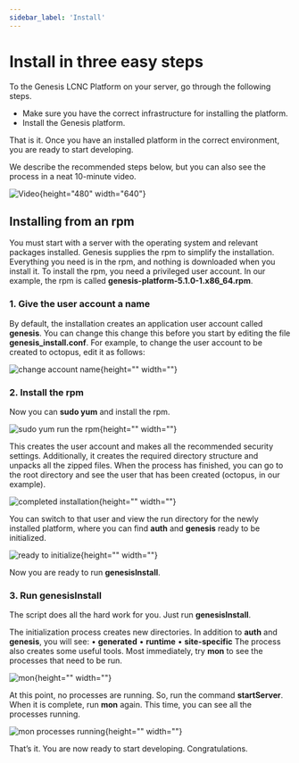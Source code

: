 ```yaml
---
sidebar_label: 'Install'
---
```


# Install in three easy steps

To the Genesis LCNC Platform on your server, go through the following steps.

* Make sure you have the correct infrastructure for installing the platform.
* Install the Genesis platform.

That is it. Once you have an installed platform in the correct environment, you are ready to start developing.

We  describe the recommended steps below, but you can also see the process in a neat 10-minute video.

![Video](https://vimeo.com/590505594){height="480" width="640"}

## Installing from an rpm
You must start with a server with the operating system and relevant packages installed. Genesis supplies the rpm to simplify the installation. Everything you need is in the rpm, and nothing is downloaded when you install it. 
To install the rpm, you need a privileged user account.
In our example, the rpm is called **genesis-platform-5.1.0-1.x86_64.rpm**. 

### 1. Give the user account a name
By default, the installation creates an application user account called **genesis**. You can change this change this before you start by editing the file **genesis_install.conf**. For example, to change the user account to be created to octopus, edit it as follows:
 

![change account name](https://files.document360.io/82b38d6b-46dd-48c3-a583-c5981a5c6537/Images/Documentation/change%20account%20name.png){height="" width=""}


### 2. Install the rpm
Now you can **sudo yum** and install the rpm.
 

![sudo yum run the rpm](https://files.document360.io/82b38d6b-46dd-48c3-a583-c5981a5c6537/Images/Documentation/sudo%20yum%20run%20the%20rpm.png){height="" width=""}


This creates the user account and makes all the recommended security settings. Additionally, it creates the required directory structure and unpacks all the zipped files.
When the process has finished, you can go to the root directory and see the user that has been created (octopus, in our example).
  

![completed installation](https://files.document360.io/82b38d6b-46dd-48c3-a583-c5981a5c6537/Images/Documentation/completed%20installation.png){height="" width=""}


You can switch to that user and view the run directory for the newly installed platform, where you can find **auth** and **genesis** ready to be initialized.
 

![ready to initialize](https://files.document360.io/82b38d6b-46dd-48c3-a583-c5981a5c6537/Images/Documentation/ready%20to%20initialize.png){height="" width=""}


Now you are ready to run **genesisInstall**.

### 3. Run genesisInstall
The script does all the hard work for you. Just run **genesisInstall**.

The initialization process creates new directories. In addition to **auth** and **genesis**, you will see:
•	**generated**
•	**runtime**
•	**site-specific**
The process also creates some useful tools. Most immediately, try **mon** to see the processes that need to be run.
 

![mon](https://files.document360.io/82b38d6b-46dd-48c3-a583-c5981a5c6537/Images/Documentation/mon.png){height="" width=""}


At this point, no processes are running. So, run the command **startServer**. When it is complete, run **mon** again. This time, you can see all the processes running.
 

![mon processes running](https://files.document360.io/82b38d6b-46dd-48c3-a583-c5981a5c6537/Images/Documentation/mon%20processes%20running.png){height="" width=""}


That’s it. You are now ready to start developing. Congratulations.

